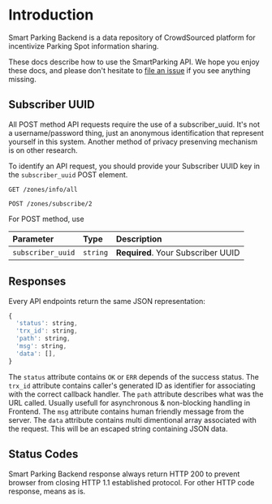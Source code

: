 # Introduction

Smart Parking Backend is a data repository of CrowdSourced platform for incentivize Parking Spot information sharing.

These docs describe how to use the SmartParking API. We hope you enjoy these docs, and please don't hesitate to [file an issue](https://gitlab.anu.edu.au/u1063268/smart-parking-backend/issues) if you see anything missing.

## Subscriber UUID

All POST method API requests require the use of a subscriber_uuid. It's not a username/password thing, just an anonymous identification that represent yourself in this system. Another method of privacy presenving mechanism is on other research.

To identify an API request, you should provide your Subscriber UUID key in the `subscriber_uuid` POST element.


```http
GET /zones/info/all

POST /zones/subscribe/2
```

For POST method, use 

| Parameter | Type | Description |
| :--- | :--- | :--- |
| `subscriber_uuid` | `string` | **Required**. Your Subscriber UUID |

## Responses

Every API endpoints return the same JSON representation:

```javascript
{
  'status': string, 
  'trx_id': string,
  'path': string, 
  'msg': string, 
  'data': [], 
}
```

The `status` attribute contains `OK` or `ERR` depends of the success status.
The `trx_id` attribute contains caller's generated ID as identifier for associating with the correct callback handler.
The `path` attribute describes what was the URL called. Usually usefull for asynchronous & non-blocking handling in Frontend.
The `msg` attribute contains human friendly message from the server.
The `data` attribute contains multi dimentional array associated with the request. This will be an escaped string containing JSON data.

## Status Codes

Smart Parking Backend response always return HTTP 200 to prevent browser from closing HTTP 1.1 established protocol.
For other HTTP code response, means as is.